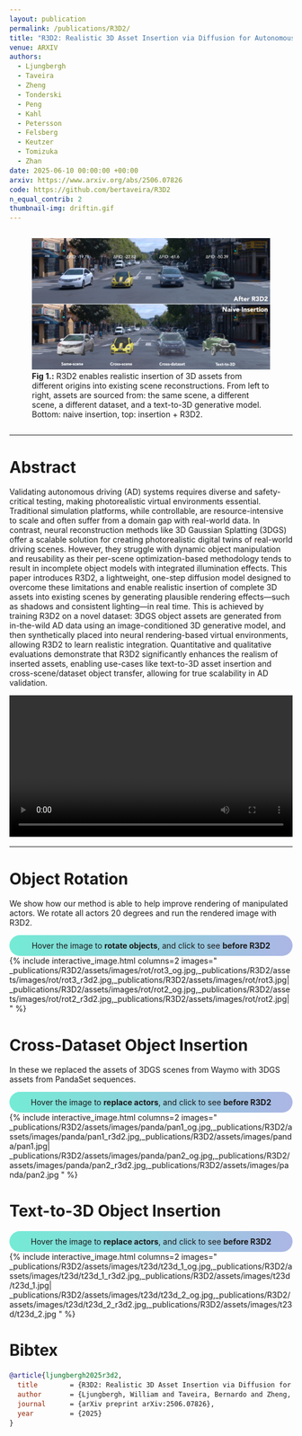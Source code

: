 ```yaml
---
layout: publication
permalink: /publications/R3D2/
title: "R3D2: Realistic 3D Asset Insertion via Diffusion for Autonomous Driving Simulation"
venue: ARXIV
authors:
  - Ljungbergh
  - Taveira
  - Zheng
  - Tonderski
  - Peng
  - Kahl
  - Petersson
  - Felsberg
  - Keutzer
  - Tomizuka
  - Zhan
date: 2025-06-10 00:00:00 +00:00
arxiv: https://www.arxiv.org/abs/2506.07826
code: https://github.com/bertaveira/R3D2
n_equal_contrib: 2
thumbnail-img: driftin.gif
---
```

<div style="display: flex; justify-content: space-around; margin-bottom: 1em; margin-top: 0.5em; width=100%">
<figure class="figure__background">
  <img style="width: 100%; margin: 0 auto;" src="assets/cover_v3.jpg"/>
  <figcaption><b>Fig 1.:</b> R3D2 enables realistic insertion of 3D assets from different origins into existing scene reconstructions. From left to right, assets are sourced from: the same scene, a different scene, a different dataset, and a text-to-3D generative model. Bottom: naive insertion, top: insertion + R3D2.</figcaption>
</figure>
</div>

---

# Abstract
Validating autonomous driving (AD) systems requires diverse and safety-critical testing, making photorealistic virtual environments essential. Traditional simulation platforms, while controllable, are resource-intensive to scale and often suffer from a domain gap with real-world data. In contrast, neural reconstruction methods like 3D Gaussian Splatting (3DGS) offer a scalable solution for creating photorealistic digital twins of real-world driving scenes. However, they struggle with dynamic object manipulation and reusability as their per-scene optimization-based methodology tends to result in incomplete object models with integrated illumination effects. This paper introduces R3D2, a lightweight, one-step diffusion model designed to overcome these limitations and enable realistic insertion of complete 3D assets into existing scenes by generating plausible rendering effects—such as shadows and consistent lighting—in real time. This is achieved by training R3D2 on a novel dataset: 3DGS object assets are generated from in-the-wild AD data using an image-conditioned 3D generative model, and then synthetically placed into neural rendering-based virtual environments, allowing R3D2 to learn realistic integration. Quantitative and qualitative evaluations demonstrate that R3D2 significantly enhances the realism of inserted assets, enabling use-cases like text-to-3D asset insertion and cross-scene/dataset object transfer, allowing for true scalability in AD validation.

<div>
<video controls style="width: 100%;">
  <source src="assets/r3d2_overview.mp4" type="video/mp4">
  Your browser does not support the video tag.
</video>
</div>

---

# Object Rotation

We show how our method is able to help improve rendering of manipulated actors. We rotate all actors 20 degrees and run the rendered image with R3D2.

<!-- <div style="background: linear-gradient(to right, #43c6ac, #f8ffae); border-radius: 30px; padding: 10px; text-align: center;"> -->
<div style="background: linear-gradient(to right, #74ebd5, #acb6e5); border-radius: 30px; padding: 10px; text-align: center;">
<i class="fas fa-mouse-pointer"></i> Hover the image to <b>rotate objects</b>, and click to see <b>before R3D2</b>
</div>
{% include interactive_image.html
   columns=2
   images="
     _publications/R3D2/assets/images/rot/rot3_og.jpg,_publications/R3D2/assets/images/rot/rot3_r3d2.jpg,_publications/R3D2/assets/images/rot/rot3.jpg|
     _publications/R3D2/assets/images/rot/rot2_og.jpg,_publications/R3D2/assets/images/rot/rot2_r3d2.jpg,_publications/R3D2/assets/images/rot/rot2.jpg|
   "
%}

# Cross-Dataset Object Insertion
In these we replaced the assets of 3DGS scenes from Waymo with 3DGS assets from PandaSet sequences. 

<!-- <div style="background: linear-gradient(to right, #ff6e7f, #bfe9ff); border-radius: 30px; padding: 10px; text-align: center;"> -->
<div style="background: linear-gradient(to right, #74ebd5, #acb6e5); border-radius: 30px; padding: 10px; text-align: center;">
<i class="fas fa-mouse-pointer"></i> Hover the image to <b>replace actors</b>, and click to see <b>before R3D2</b>
</div>
{% include interactive_image.html
   columns=2
   images="
     _publications/R3D2/assets/images/panda/pan1_og.jpg,_publications/R3D2/assets/images/panda/pan1_r3d2.jpg,_publications/R3D2/assets/images/panda/pan1.jpg|
     _publications/R3D2/assets/images/panda/pan2_og.jpg,_publications/R3D2/assets/images/panda/pan2_r3d2.jpg,_publications/R3D2/assets/images/panda/pan2.jpg
   "
%}

# Text-to-3D Object Insertion

<div style="background: linear-gradient(to right, #74ebd5, #acb6e5); border-radius: 30px; padding: 10px; text-align: center;">
<i class="fas fa-mouse-pointer"></i> Hover the image to <b>replace actors</b>, and click to see <b>before R3D2</b>
</div>
{% include interactive_image.html
   columns=2
   images="
     _publications/R3D2/assets/images/t23d/t23d_1_og.jpg,_publications/R3D2/assets/images/t23d/t23d_1_r3d2.jpg,_publications/R3D2/assets/images/t23d/t23d_1.jpg|
     _publications/R3D2/assets/images/t23d/t23d_2_og.jpg,_publications/R3D2/assets/images/t23d/t23d_2_r3d2.jpg,_publications/R3D2/assets/images/t23d/t23d_2.jpg
   "
%}


# Bibtex
```bibtex
@article{ljungbergh2025r3d2,
  title        = {R3D2: Realistic 3D Asset Insertion via Diffusion for Autonomous Driving Simulation},
  author       = {Ljungbergh, William and Taveira, Bernardo and Zheng, Wenzhao and Tonderski, Adam and Peng, Chensheng and Kahl, Fredrik and Petersson, Christoffer and Felsberg, Michael and Keutzer, Kurt and Tomizuka, Masayoshi and Zhan, Wei},
  journal      = {arXiv preprint arXiv:2506.07826},
  year         = {2025}
}
```
